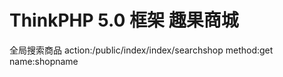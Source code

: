 ThinkPHP 5.0 框架 趣果商城
==========================
全局搜索商品
action:/public/index/index/searchshop
method:get
name:shopname
